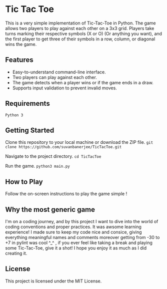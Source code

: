 # Tic Tac Toe

This is a very simple implementation of Tic-Tac-Toe in Python. The game allows two players to play against each other on a 3x3 grid. Players take turns marking their respective symbols (X or O) (Or anything you want), and the first player to get three of their symbols in a row, column, or diagonal wins the game.

## Features
- Easy-to-understand command-line interface.
- Two players can play against each other.
- The game detects when a player wins or if the game ends in a draw.
- Supports input validation to prevent invalid moves.

## Requirements

```Python 3```

## Getting Started

Clone this repository to your local machine or download the ZIP file.
```git clone https://github.com/suvanbanerjee/TicTacToe.git```

Navigate to the project directory.
```cd TicTacToe```

Run the game.
```python3 main.py```

## How to Play
Follow the on-screen instructions to play the game simple !

## Why the most  generic game
I'm on a coding journey, and by this project I want to dive into the world of coding conventions and proper practices. It was awsome learning experience! I made sure to keep my code nice and consice, giving everything meaningful names and comments moreover getting from -30 to +7 in pylint was cool ^_^ , if you ever feel like taking a break and playing some Tic-Tac-Toe, give it a shot! I hope you enjoy it as much as I did creating it.

## License

This project is licensed under the MIT License.
